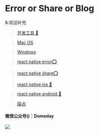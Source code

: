 # Error or Share or Blog
 &:欢迎补充


> [开发工具 🔧](./DevTools)

> [Mac OS](./Mac)

> [Windows](./Windows)

> [react native error⭕️](./ReactNativeError)

> [react native share⭕️](./ReactNativeShare)

> [react native ios 🍎](./ReactNativeIOS)

> [react native android 🐻](./ReactNativeAndroid)

> [踩点](./Collection)

#### 微信公众号()：Domeday
![](https://raw.githubusercontent.com/TrustTheBoy/imagesGithub/master/WeChat/publick/WeChatCode.jpg)



